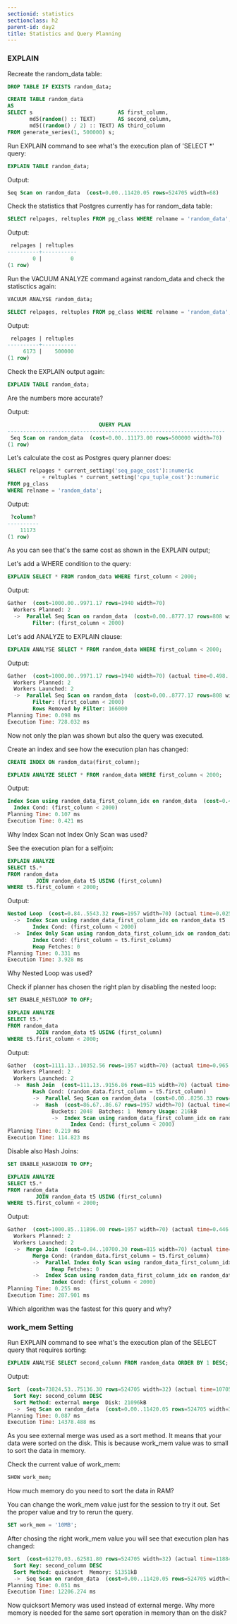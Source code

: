 ```yaml
---
sectionid: statistics
sectionclass: h2
parent-id: day2
title: Statistics and Query Planning
---
```

### EXPLAIN
Recreate the random_data table:
```sql 
DROP TABLE IF EXISTS random_data;

CREATE TABLE random_data
AS
SELECT s                           AS first_column,
       md5(random() :: TEXT)       AS second_column,
       md5((random() / 2) :: TEXT) AS third_column
FROM generate_series(1, 500000) s;
```

Run EXPLAIN command to see what's the execution plan of 'SELECT *' query:
```sql
EXPLAIN TABLE random_data;
```

Output:
```sql
Seq Scan on random_data  (cost=0.00..11420.05 rows=524705 width=68)
```

Check the statistics that Postgres currently has for random_data table:
```sql
SELECT relpages, reltuples FROM pg_class WHERE relname = 'random_data';
```

Output:
```sql
 relpages | reltuples
----------+-----------
        0 |         0
(1 row)
```

Run the VACUUM ANALYZE command against random_data and check the statisctics again:
```sql
VACUUM ANALYSE random_data;

SELECT relpages, reltuples FROM pg_class WHERE relname = 'random_data';
```

Output:
```sql
 relpages | reltuples
----------+-----------
     6173 |    500000
(1 row)
```

Check the EXPLAIN output again:
```sql
EXPLAIN TABLE random_data;
```

Are the numbers more accurate? 

Output:
```sql
                             QUERY PLAN
---------------------------------------------------------------------
 Seq Scan on random_data  (cost=0.00..11173.00 rows=500000 width=70)
(1 row)
```

Let's calculate the cost as Postgres query planner does:
```sql
SELECT relpages * current_setting('seq_page_cost')::numeric
           + reltuples * current_setting('cpu_tuple_cost')::numeric
FROM pg_class
WHERE relname = 'random_data';
```

Output:
```sql
 ?column?
----------
    11173
(1 row)
```

As you can see that's the same cost as shown in the EXPLAIN output;

Let's add a WHERE condition to the query:
```sql
EXPLAIN SELECT * FROM random_data WHERE first_column < 2000;
```

Output:
```sql
Gather  (cost=1000.00..9971.17 rows=1940 width=70)
  Workers Planned: 2
  ->  Parallel Seq Scan on random_data  (cost=0.00..8777.17 rows=808 width=70)
        Filter: (first_column < 2000)
```

Let's add ANALYZE to EXPLAIN clause:
```sql
EXPLAIN ANALYSE SELECT * FROM random_data WHERE first_column < 2000;
```

Output:
```sql
Gather  (cost=1000.00..9971.17 rows=1940 width=70) (actual time=0.498..727.918 rows=1999 loops=1)
  Workers Planned: 2
  Workers Launched: 2
  ->  Parallel Seq Scan on random_data  (cost=0.00..8777.17 rows=808 width=70) (actual time=0.004..83.350 rows=666 loops=3)
        Filter: (first_column < 2000)
        Rows Removed by Filter: 166000
Planning Time: 0.098 ms
Execution Time: 728.032 ms
```

Now not only the plan was shown but also the query was executed.

Create an index and see how the execution plan has changed:
```sql
CREATE INDEX ON random_data(first_column);

EXPLAIN ANALYZE SELECT * FROM random_data WHERE first_column < 2000;
```

Output:
```sql
Index Scan using random_data_first_column_idx on random_data  (cost=0.42..86.67 rows=1957 width=70) (actual time=0.012..0.330 rows=1999 loops=1)
  Index Cond: (first_column < 2000)
Planning Time: 0.107 ms
Execution Time: 0.421 ms
```

Why Index Scan not Index Only Scan was used?

See the execution plan for a selfjoin:
```sql
EXPLAIN ANALYZE
SELECT t5.*
FROM random_data
         JOIN random_data t5 USING (first_column)
WHERE t5.first_column < 2000;
```

Output:
```sql
Nested Loop  (cost=0.84..5543.32 rows=1957 width=70) (actual time=0.025..3.809 rows=1999 loops=1)
  ->  Index Scan using random_data_first_column_idx on random_data t5  (cost=0.42..86.67 rows=1957 width=70) (actual time=0.016..0.422 rows=1999 loops=1)
        Index Cond: (first_column < 2000)
  ->  Index Only Scan using random_data_first_column_idx on random_data  (cost=0.42..2.78 rows=1 width=4) (actual time=0.001..0.001 rows=1 loops=1999)
        Index Cond: (first_column = t5.first_column)
        Heap Fetches: 0
Planning Time: 0.331 ms
Execution Time: 3.928 ms
```

Why Nested Loop was used?

Check if planner has chosen the right plan by disabling the nested loop:

```sql
SET ENABLE_NESTLOOP TO OFF;

EXPLAIN ANALYZE
SELECT t5.*
FROM random_data
         JOIN random_data t5 USING (first_column)
WHERE t5.first_column < 2000;
```

Output:
```sql
Gather  (cost=1111.13..10352.56 rows=1957 width=70) (actual time=0.965..114.698 rows=1999 loops=1)
  Workers Planned: 2
  Workers Launched: 2
  ->  Hash Join  (cost=111.13..9156.86 rows=815 width=70) (actual time=35.316..67.464 rows=666 loops=3)
        Hash Cond: (random_data.first_column = t5.first_column)
        ->  Parallel Seq Scan on random_data  (cost=0.00..8256.33 rows=208333 width=4) (actual time=0.011..38.918 rows=166667 loops=3)
        ->  Hash  (cost=86.67..86.67 rows=1957 width=70) (actual time=0.786..0.787 rows=1999 loops=3)
              Buckets: 2048  Batches: 1  Memory Usage: 216kB
              ->  Index Scan using random_data_first_column_idx on random_data t5  (cost=0.42..86.67 rows=1957 width=70) (actual time=0.038..0.442 rows=1999 loops=3)
                    Index Cond: (first_column < 2000)
Planning Time: 0.219 ms
Execution Time: 114.823 ms
```

Disable also Hash Joins:
```sql
SET ENABLE_HASHJOIN TO OFF;

EXPLAIN ANALYZE
SELECT t5.*
FROM random_data
         JOIN random_data t5 USING (first_column)
WHERE t5.first_column < 2000;
```

Output:
```sql
Gather  (cost=1000.85..11896.00 rows=1957 width=70) (actual time=0.446..287.762 rows=1999 loops=1)
  Workers Planned: 2
  Workers Launched: 2
  ->  Merge Join  (cost=0.84..10700.30 rows=815 width=70) (actual time=13.313..16.500 rows=666 loops=3)
        Merge Cond: (random_data.first_column = t5.first_column)
        ->  Parallel Index Only Scan using random_data_first_column_idx on random_data  (cost=0.42..10079.76 rows=208333 width=4) (actual time=12.803..12.873 rows=667 loops=3)
              Heap Fetches: 0
        ->  Index Scan using random_data_first_column_idx on random_data t5  (cost=0.42..86.67 rows=1957 width=70) (actual time=0.085..0.552 rows=1999 loops=3)
              Index Cond: (first_column < 2000)
Planning Time: 0.255 ms
Execution Time: 287.901 ms
```

Which algorithm was the fastest for this query and why?

### work_mem Setting
Run EXPLAIN command to see what's the execution plan of the SELECT query that requires sorting:
```sql
EXPLAIN ANALYSE SELECT second_column FROM random_data ORDER BY 1 DESC;
```

Output:
```sql
Sort  (cost=73824.53..75136.30 rows=524705 width=32) (actual time=10705.361..14201.555 rows=500000 loops=1)
  Sort Key: second_column DESC
  Sort Method: external merge  Disk: 21096kB
  ->  Seq Scan on random_data  (cost=0.00..11420.05 rows=524705 width=32) (actual time=0.018..808.240 rows=500000 loops=1)
Planning Time: 0.087 ms
Execution Time: 14378.488 ms
```

As you see external merge was used as a sort method. It means that your data were sorted on the disk. This is because work_mem value was to small to sort the data in memory.

Check the current value of work_mem:
```sql
SHOW work_mem;
```

How much memory do you need to sort the data in RAM?

You can change the work_mem value just for the session to try it out. Set the proper value and try to rerun the query.
```sql
SET work_mem = '10MB';
```

After chosing the right work_mem value you will see that execution plan has changed:
```sql
Sort  (cost=61270.03..62581.80 rows=524705 width=32) (actual time=11884.004..12146.057 rows=500000 loops=1)
  Sort Key: second_column DESC
  Sort Method: quicksort  Memory: 51351kB
  ->  Seq Scan on random_data  (cost=0.00..11420.05 rows=524705 width=32) (actual time=0.013..579.455 rows=500000 loops=1)
Planning Time: 0.051 ms
Execution Time: 12206.274 ms
```

Now quicksort Memory was used instead of external merge. Why more memory is needed for the same sort operation in memory than on the disk?

